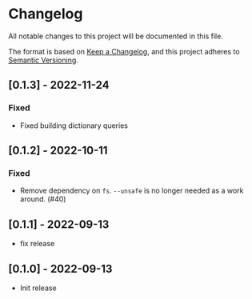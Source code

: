 # Changelog
All notable changes to this project will be documented in this file.

The format is based on [Keep a Changelog](https://keepachangelog.com/en/1.0.0/),
and this project adheres to [Semantic Versioning](https://semver.org/spec/v2.0.0.html).

## [0.1.3] - 2022-11-24
### Fixed
- Fixed building dictionary queries

## [0.1.2] - 2022-10-11
### Fixed
- Remove dependency on `fs`. `--unsafe` is no longer needed as a work around. (#40)

## [0.1.1] - 2022-09-13
- fix release

## [0.1.0] - 2022-09-13
- Init release
